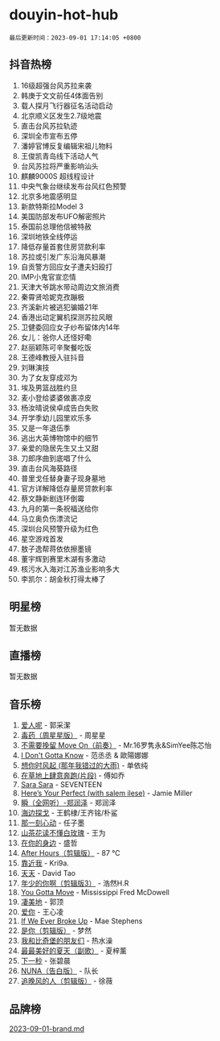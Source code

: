 # douyin-hot-hub

`最后更新时间：2023-09-01 17:14:05 +0800`

## 抖音热榜

1. 16级超强台风苏拉来袭
1. 韩庚于文文前任4体面告别
1. 载人探月飞行器征名活动启动
1. 北京顺义区发生2.7级地震
1. 直击台风苏拉轨迹
1. 深圳全市宣布五停
1. 潘婷官博反复编辑宋祖儿物料
1. 王俊凯青岛线下活动人气
1. 台风苏拉将严重影响汕头
1. 麒麟9000S 超线程设计
1. 中央气象台继续发布台风红色预警
1. 北京多地震感明显
1. 新款特斯拉Model 3
1. 美国防部发布UFO解密照片
1. 泰国前总理他信被特赦
1. 深圳地铁全线停运
1. 降低存量首套住房贷款利率
1. 苏拉或引发广东沿海风暴潮
1. 自贡警方回应女子遭夫妇殴打
1. IMP小鬼官宣恋情
1. 天津大爷跳水带动周边文旅消费
1. 秦霄贤哈妮克孜蹦极
1. 齐溪新片被逃犯骗婚21年
1. 香港出动定翼机探测苏拉风眼
1. 卫健委回应女子纱布留体内14年
1. 女儿：爸你人还怪好嘞
1. 赵丽颖陈可辛聚餐吃饭
1. 王德峰教授入驻抖音
1. 刘琳演技
1. 为了女友穿成邓为
1. 埃及男篮战胜约旦
1. 麦小登给婆婆做裹凉皮
1. 杨汝晴说侯卓成告白失败
1. 开学季幼儿园里欢乐多
1. 又是一年退伍季
1. 逃出大英博物馆中的细节
1. 亲爱的隐居先生又土又甜
1. 刀郎序曲到底唱了什么
1. 直击台风海葵路径
1. 普里戈任替身妻子现身墓地
1. 官方详解降低存量房贷款利率
1. 蔡文静新剧连环倒霉
1. 九月的第一条祝福送给你
1. 马立奥负伤漂流记
1. 深圳台风预警升级为红色
1. 星空游戏首发
1. 敖子逸帮蒋依依擦墨镜
1. 董宇辉到赛里木湖有多激动
1. 核污水入海对江苏渔业影响多大
1. 李凯尔：胡金秋打得太棒了

## 明星榜

暂无数据

## 直播榜

暂无数据

## 音乐榜

1. [爱人呢](https://sf6-cdn-tos.douyinstatic.com/obj/tos-cn-ve-2774/2041dc10f3c442f1992b439a00eaf2ba) - 郭采潔
1. [毒药（周星星版）](https://sf3-cdn-tos.douyinstatic.com/obj/tos-cn-ve-2774/oAXunb2JtDTQMcBfaEkg8Be5IhZQCmGByB0V33) - 周星星
1. [不需要挽留 Move On（前奏）](https://sf3-cdn-tos.douyinstatic.com/obj/tos-cn-ve-2774/ooCBhgCCkF4nExzQL9WZSUbitfA8IsDkgQIYhe) - Mr.16罗隽永&SimYee陈芯怡
1. [I Don't Gotta Know](https://sf6-cdn-tos.douyinstatic.com/obj/tos-cn-ve-2774/o8nCfgMGwCsAvgDe5bzzaDQDFf6ksAUxrlFC8J) - 范丞丞 & 歐陽娜娜
1. [想你时风起 (那年我错过的大雨)](https://sf3-cdn-tos.douyinstatic.com/obj/tos-cn-ve-2774/ooR7G8ftDMzIgnxa0HbReM4CZ74qknQABLtHB1) - 单依纯
1. [在草地上肆意奔跑(片段)](https://sf6-cdn-tos.douyinstatic.com/obj/tos-cn-ve-2774/8831d494742f45dabdfa8adb8b817259) - 傅如乔
1. [Sara Sara](https://sf3-cdn-tos.douyinstatic.com/obj/tos-cn-ve-2774/oAceDXU2gVHZCQFrkrYmX8e5tUBxQPb6Bmd2nF) - SEVENTEEN
1. [Here’s Your Perfect (with salem ilese)](https://sf3-cdn-tos.douyinstatic.com/obj/tos-cn-ve-2774/076b1576c6c546598f803fe53da388a7) - Jamie Miller
1. [瞬（全网听）-郑润泽](https://sf3-cdn-tos.douyinstatic.com/obj/tos-cn-ve-2774/o4Vb9eJZClCZTnRQYy0BRSeHGrDtrkrQgIBvQt) - 郑润泽
1. [海边探戈](https://sf3-cdn-tos.douyinstatic.com/obj/tos-cn-ve-2774/os9gE0VQCGqt6VQkZDyBBYvfSDY0QFe3vVmubn) - 王鹤棣/王齐铭/朴鲨
1. [那一刻心动](https://sf3-cdn-tos.douyinstatic.com/obj/tos-cn-ve-2774/4c0ed00133e3439592b4741c72acc6f3) - 任子墨
1. [山茶花读不懂白玫瑰](https://sf6-cdn-tos.douyinstatic.com/obj/tos-cn-ve-2774/osfn8B7DktrRHEPJgPCfDbw7QDQEkwC16BxZg9) - 王为
1. [在你的身边](https://sf6-cdn-tos.douyinstatic.com/obj/tos-cn-ve-2774/9dce2ee6c9f84c17a6d68458730d7ae8) - 盛哲
1. [After Hours（剪辑版）](https://sf6-cdn-tos.douyinstatic.com/obj/tos-cn-ve-2774/owgWztApWhImMFMpyEyQfAIyIusRBioqSgWk7T) - 87 ℃
1. [靠近我](https://sf6-cdn-tos.douyinstatic.com/obj/tos-cn-ve-2774/oMGCfQ3FZdrziXO1QC8zgfNXawBf91hGAIvUrY) - Kri9a.
1. [天天](https://sf3-cdn-tos.douyinstatic.com/obj/tos-cn-ve-2774/6b075c4856e34a60a1ef022c4a80dec5) - David Tao
1. [年少的你啊（剪辑版3）](https://sf3-cdn-tos.douyinstatic.com/obj/tos-cn-ve-2774/oo2vDGhzyAtN1QLfh5k1iBIpWAv2NOZQysM5tK) - 浩然H.R
1. [You Gotta Move](https://sf6-cdn-tos.douyinstatic.com/obj/tos-cn-ve-2774/a2b672af67514106b25cdfd6f1a8aad2) - Mississippi Fred McDowell
1. [凄美地](https://sf3-cdn-tos.douyinstatic.com/obj/tos-cn-ve-2774/oshF4RgFMhmTSa4jCaHNUXI0NetFtBBQBzBZdf) - 郭顶
1. [爱你](https://sf6-cdn-tos.douyinstatic.com/obj/tos-cn-ve-2774/738d8b240f1e4519b44cf31c84e02e24) - 王心凌
1. [If We Ever Broke Up](https://sf3-cdn-tos.douyinstatic.com/obj/tos-cn-ve-2774/o8onj5HDk0ImtBmO0URBfeyCDXQJMYkQ1gb8Zy) - Mae Stephens
1. [是你（剪辑版）](https://sf3-cdn-tos.douyinstatic.com/obj/tos-cn-ve-2774/46019dae783c4c969944217fe1cfafc4) - 梦然
1. [我和比奇堡的朋友们](https://sf6-cdn-tos.douyinstatic.com/obj/tos-cn-ve-2774/f0505db981ea4a6d91453a15924a82aa) - 热水澡
1. [最最美好的夏天（副歌）](https://sf6-cdn-tos.douyinstatic.com/obj/tos-cn-ve-2774/o4FMghDLZkPIkCutdrsXlbTHcaZztBfeCp9AFS) - 夏梓薰
1. [下一秒](https://sf6-cdn-tos.douyinstatic.com/obj/tos-cn-ve-2774/16eedda97153423db2501ff6373be86a) - 张碧晨
1. [NUNA（告白版）](https://sf6-cdn-tos.douyinstatic.com/obj/tos-cn-ve-2774/a65828cbd8ce41a78a430a58b49f4feb) - 队长
1. [追晚风的人（剪辑版）](https://sf3-cdn-tos.douyinstatic.com/obj/tos-cn-ve-2774/560835060af84ac29cd5c12e2a98f7eb) - 徐薇

## 品牌榜

[2023-09-01-brand.md](2023-09-01-brand.md)
